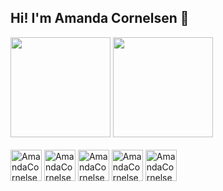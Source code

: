 ## Hi! I'm Amanda Cornelsen 👋

<div>
  <a href:"https://github.com/AmandaCornelsen" >
    <img height = "160em" src="https://github-readme-stats.vercel.app/api?username=AmandaCornelsen&show_icons=true&theme=dracula&include_all_commits=true&count_private=true"/>
    <img <img height = "160em" src="https://github-readme-stats.vercel.app/api/top-langs/?username=AmandaCornelsen&layout=compact&langs_count=16&theme=dracula"/>
</div>

<div style="display: inline-block"> <br>
    <img width= "50" heigth="60" alt="AmandaCornelsen-JavaScript" src="https://cdn.jsdelivr.net/gh/devicons/devicon@latest/icons/javascript/javascript-original.svg" />
    <img width= "50" heigth="60" alt="AmandaCornelsen-Java" 
src= "https://cdn.jsdelivr.net/gh/devicons/devicon@latest/icons/java/java-original-wordmark.svg" />
    <img width= "50" heigth="60" alt="AmandaCornelsen-HTML"
      src="https://cdn.jsdelivr.net/gh/devicons/devicon@latest/icons/html5/html5-original-wordmark.svg" />
    <img width= "50" heigth="60" alt="AmandaCornelsen-CSS"
      src="https://cdn.jsdelivr.net/gh/devicons/devicon@latest/icons/css3/css3-original-wordmark.svg" />
    <img width= "50" heigth="60" alt="AmandaCornelsen-python"
      src="https://cdn.jsdelivr.net/gh/devicons/devicon@latest/icons/python/python-original.svg" /> 
</div>

